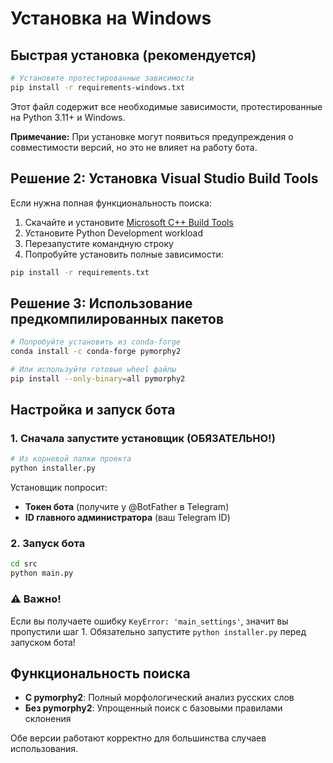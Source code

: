# Установка на Windows

## Быстрая установка (рекомендуется)

```bash
# Установите протестированные зависимости
pip install -r requirements-windows.txt
```

Этот файл содержит все необходимые зависимости, протестированные на Python 3.11+ и Windows.

**Примечание:** При установке могут появиться предупреждения о совместимости версий, но это не влияет на работу бота.

## Решение 2: Установка Visual Studio Build Tools

Если нужна полная функциональность поиска:

1. Скачайте и установите [Microsoft C++ Build Tools](https://visualstudio.microsoft.com/visual-cpp-build-tools/)
2. Установите Python Development workload
3. Перезапустите командную строку
4. Попробуйте установить полные зависимости:

```bash
pip install -r requirements.txt
```

## Решение 3: Использование предкомпилированных пакетов

```bash
# Попробуйте установить из conda-forge
conda install -c conda-forge pymorphy2

# Или используйте готовые wheel файлы
pip install --only-binary=all pymorphy2
```

## Настройка и запуск бота

### 1. Сначала запустите установщик (ОБЯЗАТЕЛЬНО!)

```bash
# Из корневой папки проекта
python installer.py
```

Установщик попросит:
- **Токен бота** (получите у @BotFather в Telegram)
- **ID главного администратора** (ваш Telegram ID)

### 2. Запуск бота

```bash
cd src
python main.py
```

### ⚠️ Важно!
Если вы получаете ошибку `KeyError: 'main_settings'`, значит вы пропустили шаг 1. Обязательно запустите `python installer.py` перед запуском бота!

## Функциональность поиска

- **С pymorphy2**: Полный морфологический анализ русских слов
- **Без pymorphy2**: Упрощенный поиск с базовыми правилами склонения

Обе версии работают корректно для большинства случаев использования.
